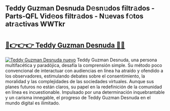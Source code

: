 ## Teddy Guzman Desnuda D𝚎sn𝚞dos filtr𝚊dos - Parts-QFL Vid𝚎os filtr𝚊dos - N𝚞evas f𝚘tos atr𝚊ctivas WWTkr

# <h2><a href="http://mb2udh.tromn.icu/?c=Teddy+Guzman+Desnuda">🔗👉👉👉 Teddy Guzman Desnuda 🔗🔗</a></h2>

[![Teddy Guzman Desnuda nuevo](https://i.imgur.com/pEAQMta.gif)](http://mb2udh.tromn.icu/?c=Teddy+Guzman+Desnuda)
Teddy Guzman Desnuda, una persona multifacética y paradójica, desafía la comprensión simple. Su método poco convencional de interactuar con audiencias en línea ha atraído y ofendido a los observadores, estimulando debates sobre el consentimiento, la moralidad y las complejidades de las sociedades virtuales. Aunque sus planes futuros no están claros, su papel en la redefinición de la comunidad en línea es incuestionable. Impulsado por una determinación inquebrantable y un carisma innegable, el progreso de Teddy Guzman Desnuda en el mundo digital es ilimitado.
